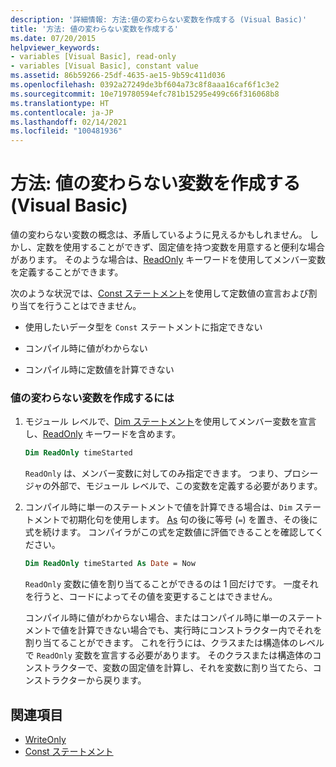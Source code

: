 ```yaml
---
description: '詳細情報: 方法:値の変わらない変数を作成する (Visual Basic)'
title: '方法: 値の変わらない変数を作成する'
ms.date: 07/20/2015
helpviewer_keywords:
- variables [Visual Basic], read-only
- variables [Visual Basic], constant value
ms.assetid: 86b59266-25df-4635-ae15-9b59c411d036
ms.openlocfilehash: 0392a27249de3bf604a73c8f8aaa16caf6f1c3e2
ms.sourcegitcommit: 10e719780594efc781b15295e499c66f316068b8
ms.translationtype: HT
ms.contentlocale: ja-JP
ms.lasthandoff: 02/14/2021
ms.locfileid: "100481936"
---
```

# <a name="how-to-create-a-variable-that-does-not-change-in-value-visual-basic"></a>方法: 値の変わらない変数を作成する (Visual Basic)

値の変わらない変数の概念は、矛盾しているように見えるかもしれません。 しかし、定数を使用することができず、固定値を持つ変数を用意すると便利な場合があります。 そのような場合は、[ReadOnly](../../../language-reference/modifiers/readonly.md) キーワードを使用してメンバー変数を定義することができます。

次のような状況では、[Const ステートメント](../../../language-reference/statements/const-statement.md)を使用して定数値の宣言および割り当てを行うことはできません。

- 使用したいデータ型を `Const` ステートメントに指定できない

- コンパイル時に値がわからない

- コンパイル時に定数値を計算できない

### <a name="to-create-a-variable-that-does-not-change-in-value"></a>値の変わらない変数を作成するには

1. モジュール レベルで、[Dim ステートメント](../../../language-reference/statements/dim-statement.md)を使用してメンバー変数を宣言し、[ReadOnly](../../../language-reference/modifiers/readonly.md) キーワードを含めます。

    ```vb
    Dim ReadOnly timeStarted
    ```

    `ReadOnly` は、メンバー変数に対してのみ指定できます。 つまり、プロシージャの外部で、モジュール レベルで、この変数を定義する必要があります。

2. コンパイル時に単一のステートメントで値を計算できる場合は、`Dim` ステートメントで初期化句を使用します。 [As](../../../language-reference/statements/as-clause.md) 句の後に等号 (`=`) を置き、その後に式を続けます。 コンパイラがこの式を定数値に評価できることを確認してください。

    ```vb
    Dim ReadOnly timeStarted As Date = Now
    ```

    `ReadOnly` 変数に値を割り当てることができるのは 1 回だけです。 一度それを行うと、コードによってその値を変更することはできません。

    コンパイル時に値がわからない場合、またはコンパイル時に単一のステートメントで値を計算できない場合でも、実行時にコンストラクター内でそれを割り当てることができます。 これを行うには、クラスまたは構造体のレベルで `ReadOnly` 変数を宣言する必要があります。 そのクラスまたは構造体のコンストラクターで、変数の固定値を計算し、それを変数に割り当てたら、コンストラクターから戻ります。

## <a name="see-also"></a>関連項目

- [WriteOnly](../../../language-reference/modifiers/writeonly.md)
- [Const ステートメント](../../../language-reference/statements/const-statement.md)
